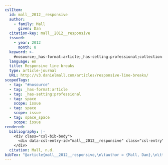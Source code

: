 ```yaml
---
cslItem:
  id: mall__2012__responsive
  author:
    - family: Mall
      given: Dan
  citation-key: mall__2012__responsive
  issued:
    - year: 2012
      month: 8
  keyword: >-
    #nosource;_has-format:article;_has-setting:professional;collection::space::space::space_space
  language: en
  title: Responsive line breaks
  type: article-journal
  URL: http://v3.danielmall.com/articles/responsive-line-breaks/
scopedTags:
  - tag: "#nosource"
  - tag: _has-format:article
  - tag: _has-setting:professional
  - tag: space
    scope: issue
  - tag: space
    scope: issue
  - tag: space_space
    scope: issue
rendered:
  bibliography: |-
    <div class="csl-bib-body">
      <div data-csl-entry-id="mall__2012__responsive" class="csl-entry">Mall, D. n.d.. <i>Responsive line breaks</i>. http://v3.danielmall.com/articles/responsive-line-breaks/</div>
    </div>
  citation: Mall, n.d.
bibTex: "@article{mall__2012__responsive,\n\tauthor = {Mall, Dan},\n\ttitle = {Responsive line breaks},\n\thowpublished = {http://v3.danielmall.com/articles/responsive-line-breaks/},\n}\n\n"
---
```

